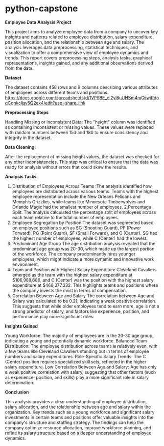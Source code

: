 # python-capstone
**Employee Data Analysis Project**

This project aims to analyze employee data from a company to uncover key insights and patterns related to employee distribution, salary expenditure, position allocation, and the relationship between age and salary. The analysis leverages data preprocessing, statistical techniques, and visualization to offer a comprehensive view of employee dynamics and trends. This report covers preprocessing steps, analysis tasks, graphical representations, insights gained, and any additional observations derived from the data.

**Dataset**

The dataset contains 458 rows and 9 columns describing various attributes of employees across different teams and positions. 
 https://docs.google.com/spreadsheets/d/1VP9BE_eI2yl6uUHSm4mGiiwjRdoqCqnkcIjsv5Q2ex4/edit?usp=share_link

**Preprocessing Steps**

Handling Missing or Inconsistent Data: The "height" column was identified as containing inconsistent or missing values. These values were replaced with random numbers between 150 and 180 to ensure consistency and integrity in the dataset.

**Data Cleaning:**

After the replacement of missing height values, the dataset was checked for any other inconsistencies. This step was critical to ensure that the data was ready for analysis without errors that could skew the results.

**Analysis Tasks**

1. Distribution of Employees Across Teams :The analysis identified how employees are distributed across various teams. Teams with the highest employee representation include the New Orleans Pelicans and Memphis Grizzlies, while teams like Minnesota Timberwolves and Orlando Magic had the smallest number of employees.
2.Percentage Split: The analysis calculated the percentage split of employees across each team relative to the total number of employees.
3. Employee Segregation by Position
The dataset was segmented based on employee positions such as SG (Shooting Guard), PF (Power Forward), PG (Point Guard), SF (Small Forward), and C (Center).
SG had the highest number of employees, while C (Center) had the lowest.
4. Predominant Age Group
The age distribution analysis revealed that the predominant age group was 20-30, which made up the largest portion of the workforce. The company predominantly hires younger employees, which might indicate a more dynamic and innovative work environment.
5. Team and Position with Highest Salary Expenditure
Cleveland Cavaliers emerged as the team with the highest salary expenditure at $106,988,689, and C (Center) was the position with the highest salary expenditure at $466,377,332.
This highlights teams and positions where the company invests the most in terms of compensation.
6. Correlation Between Age and Salary
The correlation between Age and Salary was calculated to be 0.21, indicating a weak positive correlation. This suggests that while older employees tend to earn more, age is not a strong predictor of salary, and factors like experience, position, and performance play more significant roles.

**Insights Gained**

Young Workforce: The majority of employees are in the 20-30 age group, indicating a young and potentially dynamic workforce.
Balanced Team Distribution: The employee distribution across teams is relatively even, with a few teams like Cleveland Cavaliers standing out in terms of employee numbers and salary expenditures.
Role-Specific Salary Trends: The C (Center) position requires specialized skill sets, reflected in the higher salary expenditure.
Low Correlation Between Age and Salary: Age has only a weak positive correlation with salary, suggesting that other factors (such as experience, position, and skills) play a more significant role in salary determination.

**Conclusion**

This analysis provides a clear understanding of employee distribution, salary allocation, and the relationship between age and salary within the organization. Key trends such as a young workforce and significant salary investments in certain teams and positions offer valuable insights into the company's structure and staffing strategy. The findings can help the company optimize resource allocation, improve workforce planning, and refine its salary structure based on a deeper understanding of employee dynamics.
